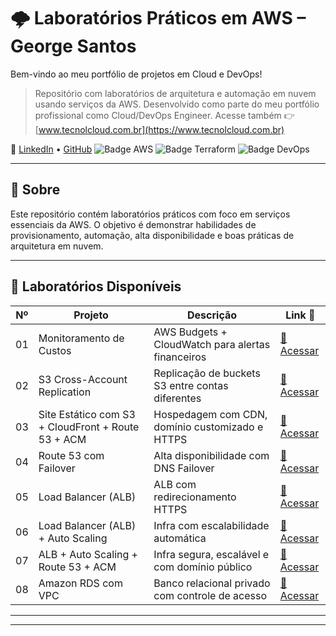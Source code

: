 # 🌩️ Laboratórios Práticos em AWS – George Santos
Bem-vindo ao meu portfólio de projetos em Cloud e DevOps!  
> Repositório com laboratórios de arquitetura e automação em nuvem usando serviços da AWS. Desenvolvido como parte do meu portfólio profissional como Cloud/DevOps Engineer.
Acesse também 👉 [www.tecnolcloud.com.br](https://www.tecnolcloud.com.br)

💼 [LinkedIn](https://www.linkedin.com/in/george-lsantos/) • [GitHub](https://github.com/George-lsantos)
![Badge AWS](https://img.shields.io/badge/AWS-Prático-orange?style=for-the-badge&logo=amazonaws)
![Badge Terraform](https://img.shields.io/badge/Terraform-InProgress-623CE4?style=for-the-badge&logo=terraform)
![Badge DevOps](https://img.shields.io/badge/DevOps-Automação-blue?style=for-the-badge&logo=githubactions)

---

## 🚀 Sobre

Este repositório contém laboratórios práticos com foco em serviços essenciais da AWS. O objetivo é demonstrar habilidades de provisionamento, automação, alta disponibilidade e boas práticas de arquitetura em nuvem.


---
## 📁 Laboratórios Disponíveis

| Nº  | Projeto                                                   | Descrição                                                                  | Link 📎 |
|-----|-----------------------------------------------------------|----------------------------------------------------------------------------|---------|
| 01  | Monitoramento de Custos                                   | AWS Budgets + CloudWatch para alertas financeiros                         | [🔗 Acessar](./lab-01-monitoramento) |
| 02  | S3 Cross-Account Replication                              | Replicação de buckets S3 entre contas diferentes                           | [🔗 Acessar](./lab-02-s3-cross-account-replication) |
| 03  | Site Estático com S3 + CloudFront + Route 53 + ACM       | Hospedagem com CDN, domínio customizado e HTTPS                           | [🔗 Acessar](./lab-02-s3-static-website-Cloudfront-ACM) |
| 04  | Route 53 com Failover                                     | Alta disponibilidade com DNS Failover                                     | [🔗 Acessar](./lab-03-route53-failover) |
| 05  | Load Balancer (ALB)                                       | ALB com redirecionamento HTTPS                                            | [🔗 Acessar](./lab-04-ALB) |
| 06  | Load Balancer (ALB) + Auto Scaling                        | Infra com escalabilidade automática                                       | [🔗 Acessar](./lab-04-ALB-ASG) |
| 07  | ALB + Auto Scaling + Route 53 + ACM                       | Infra segura, escalável e com domínio público                             | [🔗 Acessar](./lab-04-ALB-ASG-Route53) |
| 08  | Amazon RDS com VPC                                        | Banco relacional privado com controle de acesso                           | [🔗 Acessar](./lab-05-RDS) |



---
---
